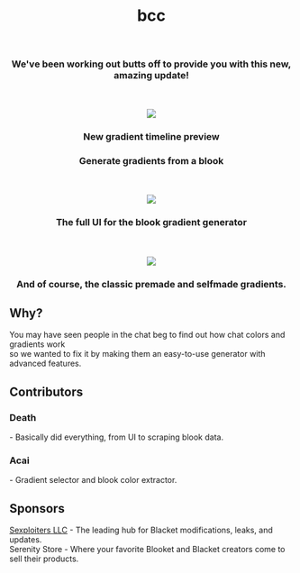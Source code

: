 <div align="center">
  <h1>bcc</h1>
  <br>
  <h3>We've been working out butts off to provide you with this new, amazing update!</h3>
  <br><br>
  <img src="https://cdn.discordapp.com/attachments/1008902993334247495/1105243398748778516/third-slide.png">
  <h3>New gradient timeline preview</h3>
  <h3>Generate gradients from a blook</h3>
  <br><br>
  <img src="https://media.discordapp.net/attachments/1008902993334247495/1105243399499546794/second-slide.png?width=2047&height=1115">
  <h3>The full UI for the blook gradient generator</h3>
  <br><br>
  <img src="https://cdn.discordapp.com/attachments/1008902993334247495/1105243400141287464/first-slide.png">
  <h3>And of course, the classic premade and selfmade gradients.</h3>
</div>

<h2>Why?</h2>
You may have seen people in the chat beg to find out how chat colors and gradients work<br>
so we wanted to fix it by making them an easy-to-use generator with advanced features.<br>

<h2>Contributors</h2>
<h3>Death</h3> - Basically did everything, from UI to scraping blook data.<br>
<h3>Acai</h3> - Gradient selector and blook color extractor.<br>

<h2>Sponsors</h2>
<a href="https://discord.gg/8UYCuadMAA">Sexploiters LLC</a> - The leading hub for Blacket modifications, leaks, and updates.<br>
Serenity Store - Where your favorite Blooket and Blacket creators come to sell their products.
